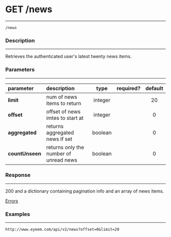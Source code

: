 # GET /news 
***
`/news`

### Description
***
Retrieves the authenticated user's latest twenty news items.


### Parameters
***

|parameter| description| type |required? |default|
|:---------|:--------------|:----------:|:------------:|:------------:|
|**limit**|num of news items to return|integer||20|
|**offset**|offset of news imtes to start at|integer||0|
|**aggregated**|returns aggregated news if set|boolean||0|
|**countUnseen**|returns only the number of unread news|boolean||0|

### Response
***

200 and a dictionary containing pagination info and an array of news items.


[Errors](https://github.com/eyeem/API/blob/master/resources/errors.md)

### Examples
***

`http://www.eyeem.com/api/v2/news?offset=0&limit=20`

 
